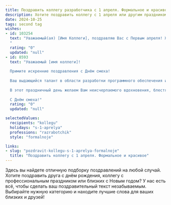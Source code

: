 ```yaml
---
title: Поздравить коллегу разработчика с 1 апреля. Формальное и красивое
description: Хотите поздравить коллегу с 1 апреля или другим праздником? Наш ИИ создаст незабываемое поздравление, а вы обязательно выделитесь среди других.  
date: 2024-10-25
tags: second tag
wishes:
- id: 103254
  text: "Уважаемый(ая) [Имя Коллеги], поздравляю Вас с Первым апреля! Желаю Вам в этот день лёгкости, креатива и, конечно же, успешного решения всех профессиональных задач. Пусть Ваш код всегда будет безупречен, а идеи — инновационными.  С праздником!
  "
  rating: "0"
  updated: "null"
- id: 8593
  text: "Уважаемый [имя коллеги]!
  
  Примите искренние поздравления с Днём смеха!
  
  Ваш выдающийся талант в области разработки программного обеспечения и неиссякаемое чувство юмора являются бесценным вкладом в нашу команду. Ваша способность находить изящные решения самых сложных задач, сопровождаемая ненавязчивым и поднимающим настроение подходом, дарит нам не только результаты высочайшего качества, но и атмосферу творчества и позитива.
  
  В этот праздничный день желаем Вам неисчерпаемого вдохновения, блестящих идей и успешного воплощения всех Ваших проектов. Пусть Ваш профессиональный путь будет усыпан не только достижениями, но и шутками, которые будут озарять рабочие будни улыбками.
  
  С Днём смеха!"
  rating: "0"
  updated: "null"

selectedValues:
  recipients: "kollegu"
  holidays: "s-1-aprelya"
  professions: "razrabotchik"
  style: "formalnoje"

links:
- slug: "pozdravit-kollegu-s-1-aprelya-formalnoje"
  title: "Поздравить коллегу с 1 апреля. Формальное и красивое"
---
```


Здесь вы найдете отличную подборку поздравлений на любой случай.
Хотите поздравить друга с днём рождения, коллегу с профессиональным праздником или близких с Новым годом? У нас есть всё, чтобы сделать ваш поздравительный текст незабываемым. Выбирайте нужную категорию и находите лучшие слова для ваших близких и друзей!
